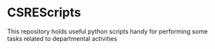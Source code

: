 # CSREScripts
This repository holds useful python scripts handy for performing some tasks related to departmental activities
